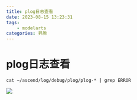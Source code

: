 ```yaml
---
title: plog日志查看
date: 2023-08-15 13:23:31
tags: 
    - modelarts 
categories: 昇腾
---
```


# plog日志查看


 ```
 cat ~/ascend/log/debug/plog/plog-* | grep ERROR
 ```

 ![](https://cleansely.top:48083/i/2023/08/15/64db0bec43a4b.jpg)
